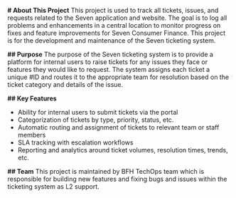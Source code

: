 **# About This Project**
This project is used to track all tickets, issues, and requests related to the Seven application and website. The goal is to log all problems and enhancements in a central location to monitor progress on fixes and feature improvements for Seven Consumer Finance.
This project is for the development and maintenance of the Seven ticketing system. 

**## Purpose**
The purpose of the Seven ticketing system is to provide a platform for internal users to raise tickets for any issues they face or features they would like to request. 
The system assigns each ticket a unique #ID  and routes it to the appropriate team for resolution based on the ticket category and details of the issue.


**## Key Features**
* Ability for internal users to submit tickets via the portal
* Categorization of tickets by type, priority, status, etc.
* Automatic routing and assignment of tickets to relevant team or staff members
* SLA tracking with escalation workflows
* Reporting and analytics around ticket volumes, resolution times, trends, etc.

**## Team**
This project is maintained by BFH TechOps team which is responsible for building new features and fixing bugs and issues within the ticketing system as L2 support.
